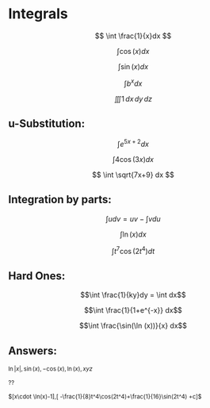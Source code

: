# Integrals


$$ \int \frac{1}{x}dx $$

$$ \int \cos(x) dx $$

$$ \int \sin(x) dx $$

$$ \int b^x dx $$

$$\iiint 1 \,dx \,dy \,dz$$

## u-Substitution:

$$ \int e^{5x+2}dx $$

$$ \int 4\cos(3x)dx $$

$$ \int \sqrt{7x+9} dx $$

## Integration by parts:
$$ \int udv = uv - \int vdu $$

$$ \int \ln(x)dx  $$

$$ \int t^{7}\cos(2t^{4})dt $$

## Hard Ones:
$$\int \frac{1}{ky}dy = \int dx$$

$$\int \frac{1}{1+e^{-x}} dx$$

$$\int \frac{\sin(\ln (x))}{x} dx$$
## Answers:
<sub>$\ln|x|, \sin(x), -\cos(x), \ln(x), xyz$</sub>

<sub>$??$</sub>

<sub>$[x\cdot \ln(x)-1],[ -\frac{1}{8}t^4\cos(2t^4)+\frac{1}{16}\sin(2t^4) +c]$</sub>
